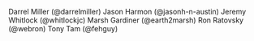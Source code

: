 Darrel Miller (@darrelmiller)
Jason Harmon (@jasonh-n-austin)
Jeremy Whitlock (@whitlockjc)
Marsh Gardiner (@earth2marsh)
Ron Ratovsky (@webron)
Tony Tam (@fehguy)